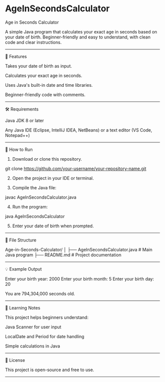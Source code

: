 # AgeInSecondsCalculator
Age in Seconds Calculator

A simple Java program that calculates your exact age in seconds based on your date of birth.
Beginner-friendly and easy to understand, with clean code and clear instructions.


---

📌 Features

Takes your date of birth as input.

Calculates your exact age in seconds.

Uses Java's built-in date and time libraries.

Beginner-friendly code with comments.



---

🛠 Requirements

Java JDK 8 or later

Any Java IDE (Eclipse, IntelliJ IDEA, NetBeans) or a text editor (VS Code, Notepad++)



---

🚀 How to Run

1. Download or clone this repository.

git clone https://github.com/your-username/your-repository-name.git


2. Open the project in your IDE or terminal.


3. Compile the Java file:

javac AgeInSecondsCalculator.java


4. Run the program:

java AgeInSecondsCalculator


5. Enter your date of birth when prompted.




---

📂 File Structure

Age-in-Seconds-Calculator/
│
├── AgeInSecondsCalculator.java   # Main Java program
├── README.md                      # Project documentation


---

💡 Example Output

Enter your birth year: 2000
Enter your birth month: 5
Enter your birth day: 20

You are 794,304,000 seconds old.


---

📖 Learning Notes

This project helps beginners understand:

Java Scanner for user input

LocalDate and Period for date handling

Simple calculations in Java



---

📜 License

This project is open-source and free to use.


---
